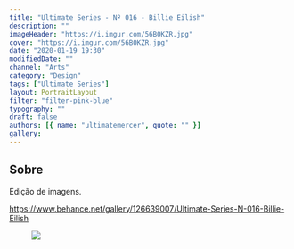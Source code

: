 ```yaml
---
title: "Ultimate Series - Nº 016 - Billie Eilish"
description: ""
imageHeader: "https://i.imgur.com/56B0KZR.jpg"
cover: "https://i.imgur.com/56B0KZR.jpg"
date: "2020-01-19 19:30"
modifiedDate: ""
channel: "Arts"
category: "Design"
tags: ["Ultimate Series"]
layout: PortraitLayout
filter: "filter-pink-blue"
typography: ""
draft: false
authors: [{ name: "ultimatemercer", quote: "" }]
gallery:
---
```


## Sobre

Edição de imagens.

https://www.behance.net/gallery/126639007/Ultimate-Series-N-016-Billie-Eilish

<figure>
<img src="https://i.imgur.com/56B0KZR.jpg" className="max-w-none mx-auto block"/>
</figure>
